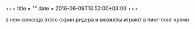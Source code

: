 +++
title = ""
date = 2016-06-09T13:52:00+03:00
+++

в нем команда этого скрин ридера и мозиллы играют в пинг-понг хуями


